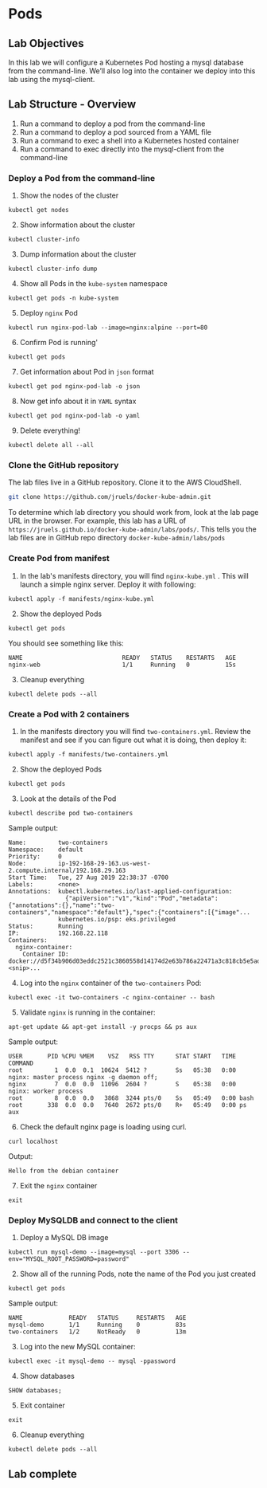 # Pods
## Lab Objectives 
In this lab we will configure a Kubernetes Pod hosting a mysql database from the command-line. We’ll also log into the container we deploy into this lab using the mysql-client. 

## Lab Structure - Overview 
1. Run a command to deploy a pod from the command-line
2. Run a command to deploy a pod sourced from a YAML file
3. Run a command to exec a shell into a Kubernetes hosted container
4. Run a command to exec directly into the mysql-client from the command-line

### Deploy a Pod from the command-line 
1. Show the nodes of the cluster 
```
kubectl get nodes 
```

2. Show information about the cluster
```
kubectl cluster-info
```

3. Dump information about the cluster
```
kubectl cluster-info dump
```

4. Show all Pods in the `kube-system` namespace 
```
kubectl get pods -n kube-system
```

5. Deploy `nginx` Pod
```
kubectl run nginx-pod-lab --image=nginx:alpine --port=80
```

6. Confirm Pod is running'
```
kubectl get pods 
```

7. Get information about Pod in `json` format 
```
kubectl get pod nginx-pod-lab -o json 
```

8. Now get info about it in `YAML` syntax
```
kubectl get pod nginx-pod-lab -o yaml
```

9. Delete everything! 
```
kubectl delete all --all
```



### Clone the GitHub repository

The lab files live in a GitHub repository. Clone it to the AWS CloudShell.

```bash
git clone https://github.com/jruels/docker-kube-admin.git
```

To determine which lab directory you should work from, look at the lab page URL in the browser. For example, this lab has a URL of `https://jruels.github.io/docker-kube-admin/labs/pods/`. This tells you the lab files are in GitHub repo directory `docker-kube-admin/labs/pods`

### Create Pod from manifest

1. In the lab's manifests directory, you will find  `nginx-kube.yml` . This will launch a simple nginx server. Deploy it with following:
```
kubectl apply -f manifests/nginx-kube.yml
```

2. Show the deployed Pods
```
kubectl get pods 
```

You should see something like this: 
```
NAME                            READY   STATUS    RESTARTS   AGE
nginx-web                       1/1     Running   0          15s
```

3. Cleanup everything 
```
kubectl delete pods --all
```

### Create a Pod with 2 containers 
1. In the manifests directory you will find `two-containers.yml`. Review the manifest and see if you can figure out what it is doing, then deploy it: 
```
kubectl apply -f manifests/two-containers.yml
```

2. Show the deployed Pods
```
kubectl get pods 
```

3. Look at the details of the Pod 
```
kubectl describe pod two-containers 
```

Sample output: 
```
Name:         two-containers
Namespace:    default
Priority:     0
Node:         ip-192-168-29-163.us-west-2.compute.internal/192.168.29.163
Start Time:   Tue, 27 Aug 2019 22:38:37 -0700
Labels:       <none>
Annotations:  kubectl.kubernetes.io/last-applied-configuration:
                {"apiVersion":"v1","kind":"Pod","metadata":{"annotations":{},"name":"two-containers","namespace":"default"},"spec":{"containers":[{"image"...
              kubernetes.io/psp: eks.privileged
Status:       Running
IP:           192.168.22.118
Containers:
  nginx-container:
    Container ID:   docker://d5f34b906d03eddc2521c3860558d14174d2e63b786a22471a3c818cb5e5ad73
<snip>...
```

4. Log into the `nginx` container of the `two-containers` Pod:
```
kubectl exec -it two-containers -c nginx-container -- bash
```

5. Validate `nginx` is running in the container: 
```
apt-get update && apt-get install -y procps && ps aux
```

Sample output:
```
USER       PID %CPU %MEM    VSZ   RSS TTY      STAT START   TIME COMMAND
root         1  0.0  0.1  10624  5412 ?        Ss   05:38   0:00 nginx: master process nginx -g daemon off;
nginx        7  0.0  0.0  11096  2604 ?        S    05:38   0:00 nginx: worker process
root         8  0.0  0.0   3868  3244 pts/0    Ss   05:49   0:00 bash
root       338  0.0  0.0   7640  2672 pts/0    R+   05:49   0:00 ps aux
```

6. Check the default nginx page is loading using curl. 
```
curl localhost 
```

Output: 
```
Hello from the debian container
```

7. Exit the `nginx` container 
```
exit
```

### Deploy MySQLDB and connect to the client
1. Deploy a MySQL DB image
```
kubectl run mysql-demo --image=mysql --port 3306 --env="MYSQL_ROOT_PASSWORD=password"
```

2. Show all of the running Pods, note the name of the Pod you just created
```
kubectl get pods 
```

Sample output:
```
NAME             READY   STATUS     RESTARTS   AGE
mysql-demo       1/1     Running    0          83s
two-containers   1/2     NotReady   0          13m
```

3. Log into the new MySQL container: 
```
kubectl exec -it mysql-demo -- mysql -ppassword
```

4. Show databases
```
SHOW databases;
```

5. Exit container
```
exit
```

6. Cleanup everything 
```
kubectl delete pods --all
```

## Lab complete

